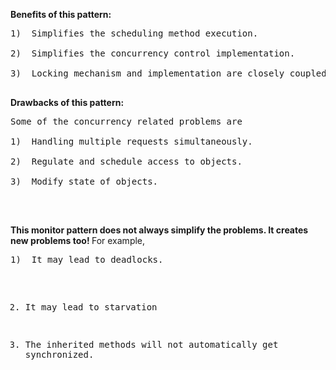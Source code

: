 
<b>Benefits of this pattern:</b>
<pre>
1)	Simplifies the scheduling method execution.

2)	Simplifies the concurrency control implementation.

3)	Locking mechanism and implementation are closely coupled.

</pre>

<b>Drawbacks of this pattern:</b>

<pre>
Some of the concurrency related problems are

1)	Handling multiple requests simultaneously.

2)	Regulate and schedule access to objects.

3)	Modify state of objects.

</pre>

<br>
<p><b>This monitor pattern does not always simplify the problems. It creates new problems too! 
</b>For example,</p>
<pre>
1)	It may lead to deadlocks.

2)	It may lead to starvation 

3)	The inherited methods will not automatically get synchronized.
</pre>
